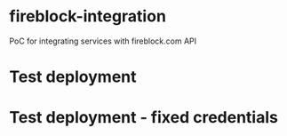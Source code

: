 # fireblock-integration
PoC for integrating services with fireblock.com API
# Test deployment
# Test deployment - fixed credentials
